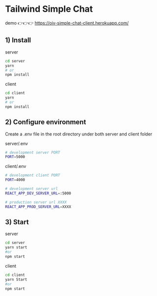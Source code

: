 # Tailwind Simple Chat

demo 👉👉👉 https://oiv-simple-chat-client.herokuapp.com/

## 1) Install

server
```bash
cd server
yarn
# or
npm install
```

client

```bash
cd client
yarn
# or
npm install
```

## 2) Configure environment

Create a .env file in the root directory under both server and client folder

server/.env
```sh
# development server PORT
PORT=5000
```

client/.env

```sh
# development client PORT
PORT=4000

# development server url
REACT_APP_DEV_SERVER_URL=:5000

# production server url XXXX
REACT_APP_PROD_SERVER_URL=XXXX
```

## 3) Start

server
```bash
cd server
yarn start
#or
npm start
```

client

```bash
cd client
yarn Start
#or
npm start
```
